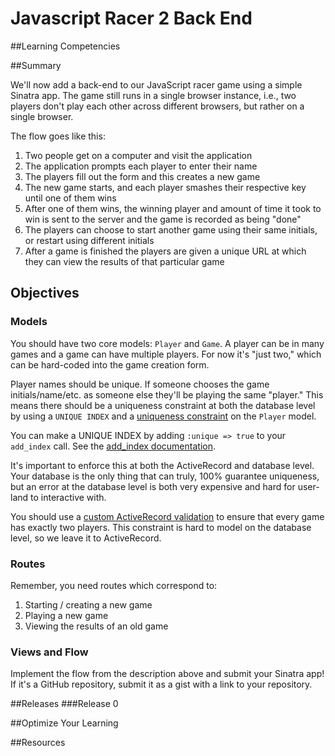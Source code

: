# Javascript Racer 2 Back End 
 
##Learning Competencies 

##Summary 

 We'll now add a back-end to our JavaScript racer game using a simple Sinatra app.  The game still runs in a single browser instance, i.e., two players don't play each other across different browsers, but rather on a single browser.

The flow goes like this:

1. Two people get on a computer and visit the application
2. The application prompts each player to enter their name
3. The players fill out the form and this creates a new game
4. The new game starts, and each player smashes their respective key until one of them wins
5. After one of them wins, the winning player and amount of time it took to win is sent to the server and the game is recorded as being "done"
6. The players can choose to start another game using their same initials, or restart using different initials
7. After a game is finished the players are given a unique URL at which they can view the results of that particular game

## Objectives

### Models

You should have two core models: `Player` and `Game`.  A player can be in many games and a game can have multiple players.  For now it's "just two," which can be hard-coded into the game creation form.

Player names should be unique.  If someone chooses the game initials/name/etc. as someone else they'll be playing the same "player."  This means there should be a uniqueness constraint at both the database level by using a `UNIQUE INDEX` and a [uniqueness constraint](http://guides.rubyonrails.org/active_record_validations.html#uniqueness) on the `Player` model.

You can make a UNIQUE INDEX by adding `:unique => true` to your `add_index` call.  See the [add_index documentation](http://apidock.com/rails/v3.2.8/ActiveRecord/ConnectionAdapters/SchemaStatements/add_index).

It's important to enforce this at both the ActiveRecord and database level.  Your database is the only thing that can truly, 100% guarantee uniqueness, but an error at the database level is both very expensive and hard for 
user-land to interactive with.

You should use a [custom ActiveRecord validation](http://guides.rubyonrails.org/active_record_validations.html#custom-methods) to ensure that every game has exactly two players.  This constraint is hard to model on the database level, so we leave it to ActiveRecord.

### Routes

Remember, you need routes which correspond to:

1. Starting / creating a new game
2. Playing a new game
3. Viewing the results of an old game

### Views and Flow

Implement the flow from the description above and submit your Sinatra app!  If it's a GitHub repository, submit it as a gist with a link to your repository. 

##Releases
###Release 0 

##Optimize Your Learning 

##Resources